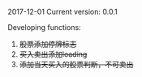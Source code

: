 2017-12-01 Current version: 0.0.1

Developing functions:

1. ~~股票添加停牌标志~~
2. ~~买入卖出添加loading~~
3. ~~添加当天买入的股票判断，不可卖出~~